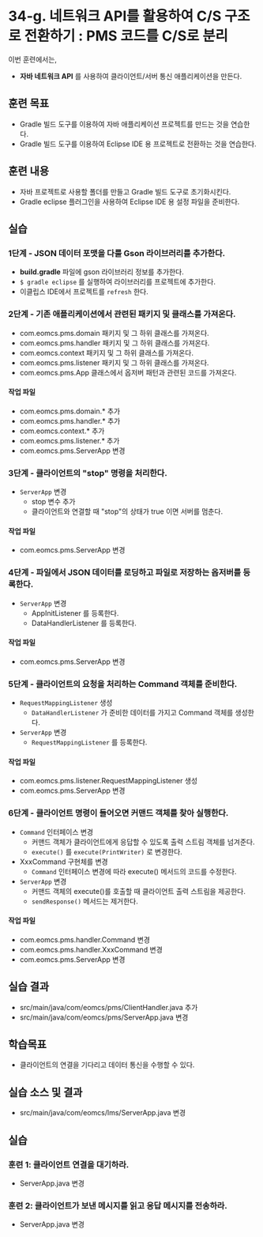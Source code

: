 # 34-g. 네트워크 API를 활용하여 C/S 구조로 전환하기 : PMS 코드를 C/S로 분리

이번 훈련에서는,
- **자바 네트워크 API** 를 사용하여 클라이언트/서버 통신 애플리케이션을 만든다. 

## 훈련 목표
- Gradle 빌드 도구를 이용하여 자바 애플리케이션 프로젝트를 만드는 것을 연습한다.
- Gradle 빌드 도구를 이용하여 Eclipse IDE 용 프로젝트로 전환하는 것을 연습한다.

## 훈련 내용
- 자바 프로젝트로 사용할 폴더를 만들고 Gradle 빌드 도구로 초기화시킨다.
- Gradle eclipse 플러그인을 사용하여 Eclipse IDE 용 설정 파일을 준비한다.


## 실습

### 1단계 - JSON 데이터 포맷을 다룰 Gson 라이브러리를 추가한다.

- **build.gradle** 파일에 gson 라이브러리 정보를 추가한다.
- `$ gradle eclipse` 를 실행하여 라이브러리를 프로젝트에 추가한다.
- 이클립스 IDE에서 프로젝트를 `refresh` 한다.

### 2단계 - 기존 애플리케이션에서 관련된 패키지 및 클래스를 가져온다.

- com.eomcs.pms.domain 패키지 및 그 하위 클래스를 가져온다.
- com.eomcs.pms.handler 패키지 및 그 하위 클래스를 가져온다.
- com.eomcs.context 패키지 및 그 하위 클래스를 가져온다.
- com.eomcs.pms.listener 패키지 및 그 하위 클래스를 가져온다.
- com.eomcs.pms.App 클래스에서 옵저버 패턴과 관련된 코드를 가져온다.

#### 작업 파일
- com.eomcs.pms.domain.* 추가
- com.eomcs.pms.handler.* 추가
- com.eomcs.context.* 추가
- com.eomcs.pms.listener.* 추가
- com.eomcs.pms.ServerApp 변경


### 3단계 - 클라이언트의 "stop" 명령을 처리한다.

- `ServerApp` 변경
  - stop 변수 추가
  - 클라이언트와 연결할 때 "stop"의 상태가 true 이면 서버를 멈춘다.

#### 작업 파일
- com.eomcs.pms.ServerApp 변경

### 4단계 - 파일에서 JSON 데이터를 로딩하고 파일로 저장하는 옵저버를 등록한다.

- `ServerApp` 변경
  - AppInitListener 를 등록한다.
  - DataHandlerListener 를 등록한다.

#### 작업 파일
- com.eomcs.pms.ServerApp 변경


### 5단계 - 클라이언트의 요청을 처리하는 Command 객체를 준비한다.

- `RequestMappingListener` 생성
  - `DataHandlerListener` 가 준비한 데이터를 가지고 Command 객체를 생성한다.
- `ServerApp` 변경
  - `RequestMappingListener` 를 등록한다.

#### 작업 파일
- com.eomcs.pms.listener.RequestMappingListener 생성
- com.eomcs.pms.ServerApp 변경

### 6단계 - 클라이언트 명령이 들어오면 커맨드 객체를 찾아 실행한다.

- `Command` 인터페이스 변경
  - 커맨드 객체가 클라이언트에게 응답할 수 있도록 출력 스트림 객체를 넘겨준다.
  - `execute()` 를 `execute(PrintWriter)` 로 변경한다. 
- XxxCommand 구현체를 변경
  - `Command` 인터페이스 변경에 따라 execute() 메서드의 코드를 수정한다.
- `ServerApp` 변경
  - 커맨드 객체의 execute()를 호출할 때 클라이언트 출력 스트림을 제공한다.
  - `sendResponse()` 메서드는 제거한다.

#### 작업 파일
- com.eomcs.pms.handler.Command 변경
- com.eomcs.pms.handler.XxxCommand 변경
- com.eomcs.pms.ServerApp 변경


  
## 실습 결과
- src/main/java/com/eomcs/pms/ClientHandler.java 추가
- src/main/java/com/eomcs/pms/ServerApp.java 변경






## 학습목표

- 클라이언트의 연결을 기다리고 데이터 통신을 수행할 수 있다.

## 실습 소스 및 결과

- src/main/java/com/eomcs/lms/ServerApp.java 변경

## 실습  

### 훈련 1: 클라이언트 연결을 대기하라.

- ServerApp.java 변경

### 훈련 2: 클라이언트가 보낸 메시지를 읽고 응답 메시지를 전송하라.

- ServerApp.java 변경

